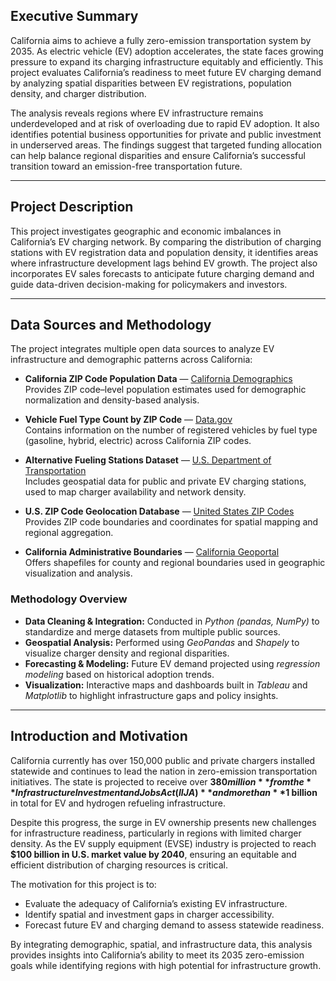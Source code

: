 ## Executive Summary  

California aims to achieve a fully zero-emission transportation system by 2035. As electric vehicle (EV) adoption accelerates, the state faces growing pressure to expand its charging infrastructure equitably and efficiently. This project evaluates California’s readiness to meet future EV charging demand by analyzing spatial disparities between EV registrations, population density, and charger distribution.  

The analysis reveals regions where EV infrastructure remains underdeveloped and at risk of overloading due to rapid EV adoption. It also identifies potential business opportunities for private and public investment in underserved areas. The findings suggest that targeted funding allocation can help balance regional disparities and ensure California’s successful transition toward an emission-free transportation future.  

---

## Project Description  

This project investigates geographic and economic imbalances in California’s EV charging network. By comparing the distribution of charging stations with EV registration data and population density, it identifies areas where infrastructure development lags behind EV growth. The project also incorporates EV sales forecasts to anticipate future charging demand and guide data-driven decision-making for policymakers and investors.  

---

## Data Sources and Methodology  

The project integrates multiple open data sources to analyze EV infrastructure and demographic patterns across California:  

- **California ZIP Code Population Data** — [California Demographics](https://www.california-demographics.com/zip_codes_by_population)  
  Provides ZIP code–level population estimates used for demographic normalization and density-based analysis.  

- **Vehicle Fuel Type Count by ZIP Code** — [Data.gov](https://catalog.data.gov/dataset/vehicle-fuel-type-count-by-zip-code)  
  Contains information on the number of registered vehicles by fuel type (gasoline, hybrid, electric) across California ZIP codes.  

- **Alternative Fueling Stations Dataset** — [U.S. Department of Transportation](https://data-usdot.opendata.arcgis.com/datasets/alternative-fueling-stations/explore)  
  Includes geospatial data for public and private EV charging stations, used to map charger availability and network density.  

- **U.S. ZIP Code Geolocation Database** — [United States ZIP Codes](https://www.unitedstateszipcodes.org/zip-code-database/)  
  Provides ZIP code boundaries and coordinates for spatial mapping and regional aggregation.  

- **California Administrative Boundaries** — [California Geoportal](https://gis.data.ca.gov/datasets/dea966d601934f49b9a0e1668182801b_0/explore?location=36.773198%2C-119.005050%2C6.02&showTable=true)  
  Offers shapefiles for county and regional boundaries used in geographic visualization and analysis.  

### Methodology Overview  
- **Data Cleaning & Integration:** Conducted in *Python (pandas, NumPy)* to standardize and merge datasets from multiple public sources.  
- **Geospatial Analysis:** Performed using *GeoPandas* and *Shapely* to visualize charger density and regional disparities.  
- **Forecasting & Modeling:** Future EV demand projected using *regression modeling* based on historical adoption trends.  
- **Visualization:** Interactive maps and dashboards built in *Tableau* and *Matplotlib* to highlight infrastructure gaps and policy insights.  

---

## Introduction and Motivation  

California currently has over 150,000 public and private chargers installed statewide and continues to lead the nation in zero-emission transportation initiatives. The state is projected to receive over **$380 million** from the **Infrastructure Investment and Jobs Act (IIJA)** and more than **$1 billion** in total for EV and hydrogen refueling infrastructure.  

Despite this progress, the surge in EV ownership presents new challenges for infrastructure readiness, particularly in regions with limited charger density. As the EV supply equipment (EVSE) industry is projected to reach **$100 billion in U.S. market value by 2040**, ensuring an equitable and efficient distribution of charging resources is critical.  

The motivation for this project is to:  
- Evaluate the adequacy of California’s existing EV infrastructure.  
- Identify spatial and investment gaps in charger accessibility.  
- Forecast future EV and charging demand to assess statewide readiness.  

By integrating demographic, spatial, and infrastructure data, this analysis provides insights into California’s ability to meet its 2035 zero-emission goals while identifying regions with high potential for infrastructure growth.  
